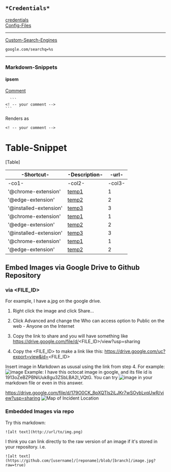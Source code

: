 ## `*Credentials*`  
[credentials](#credentials.csv)  
[Config-Files](#config-files.json)  
___  
[Custom-Search-Engines](#custom-search-engines.csv)  

```html
google.com/searchq=%s
```
___  
### Markdown-Snippets  
#### ipsem  
[Comment](#comment)  

      ```
    <! -- your comment -->    
    ```
Renders as 

 ```
 <! -- your comment -->  
 ```
# Table-Snippet

[Table]

|-Shortcut-|-Description-|-url-|
|------|------|------|  
|-co1-|-col2-|-col3-|
|'@chrome-extension'|[temp1](1)|1|
|'@edge-extension'|[temp2](2)|2|
|'@installed-extension'|[temp3](3)|3|
|'@chrome-extension'|[temp1](1)|1|
|'@edge-extension'|[temp2](2)|2|
|'@installed-extension'|[temp3](3)|3|
|'@chrome-extension'|[temp1](1)|1|
|'@edge-extension'|[temp2](2)|2|

## Embed Images via Google Drive to Github Repository

### via <FILE_ID>  

For example, I have a.jpg on the google drive.

1. Right click the image and click Share...

2. Click Advanced and change the Who can access option to Public on the web - Anyone on the Internet

3. Copy the link to share and you will have something like
https://drive.google.com/file/d/<FILE_ID>/view?usp=sharing

4. Copy the <FILE_ID> to make a link like this:
https://drive.google.com/uc?export=view&id=<FILE_ID>

Insert image in Markdown as ususal using the link from step 4.
For example: ![image](https://drive.google.com/uc?export=view&id=<FILE_ID>)
Example: I have this octocat image in google, and its file id is 1913oZeBZPBNiUuk8gu3ZSbLBA2l_VQtG. You can try ![image](https://drive.google.com/uc?export=view&id=1913oZeBZPBNiUuk8gu3ZSbLBA2l_VQtG) in your markdown file or even in this answer.



https://drive.google.com/file/d/179O0CK_8pXQTls2iLJKr7wSOybLvqUwR/view?usp=sharing
![Map of Incident Location](https://drive.google.com/uc?export=view&id=179O0CK_8pXQTls2iLJKr7wSOybLvqUwR)  

###  Embedded Images via repo

Try this markdown:

    ![alt text](http://url/to/img.png)

I think you can link directly to the raw version of an image if it's stored in your repository. i.e.

    ![alt text](https://github.com/[username]/[reponame]/blob/[branch]/image.jpg?raw=true)
